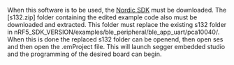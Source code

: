When this software is to be used, the [Nordic SDK] must be downloaded. The [s132.zip] folder containing the edited example code also must be downloaded and extracted. This folder must replace the existing s132 folder in nRF5_SDK_VERSION/examples/ble_peripheral/ble_app_uart/pca10040/. When this is done the replaced s132 folder can be openend, then open ses and then open the .emProject file. This will launch segger embedded studio and the programming of the desired board can begin.



[Nordic SDK]: https://www.nordicsemi.com/Products/Development-software/nRF5-SDK
[.zip]: https://github.com/JordyvanM/P1_smart_meter/blob/main/Software/s132.zip
